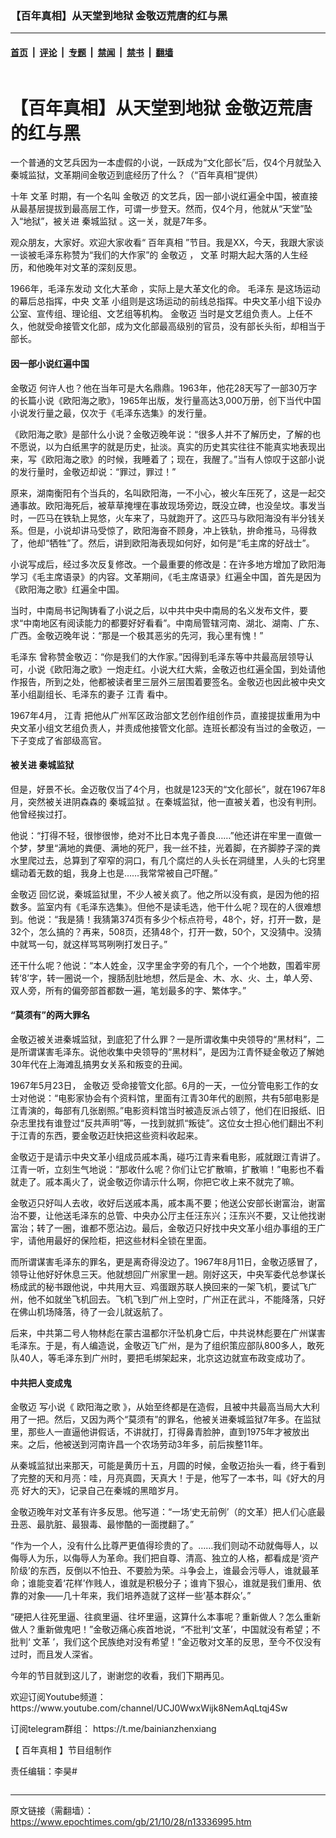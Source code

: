 ### 【百年真相】从天堂到地狱 金敬迈荒唐的红与黑

---

#### [首页](../../../..?n13336995) &nbsp;|&nbsp; [评论](../../../../../epoch-comment?n13336995) &nbsp;|&nbsp; [专题](../../../../../epoch-special?n13336995) &nbsp;|&nbsp; [禁闻](../../../../../epoch-news?n13336995) &nbsp;|&nbsp; [禁书](../../../../../books?n13336995) &nbsp;|&nbsp; [翻墙](https://github.com/gfw-breaker/nogfw/blob/master/README.md?n13336995)


<div class="column" id="artbody" itemprop="articleBody">
 <div class="whitebg">
  <div class="column">
   <div class="arttop mbottom20">
    <h1 class="title">
     【百年真相】从天堂到地狱 金敬迈荒唐的红与黑
    </h1>
    <span class="pad5">
     <ok href="https://i.epochtimes.com/assets/uploads/2021/10/id13337023-1200x800-600x400.jpg" target="_blank">
      <img alt="" class="aligncenter wp-post-image" src="https://i.epochtimes.com/assets/uploads/2021/10/id13337023-1200x800-600x400.jpg"/>
     </ok>
     <div class="imgtxt caption">
      一个普通的文艺兵因为一本虚假的小说，一跃成为“文化部长”后，仅4个月就坠入秦城监狱，文革期间金敬迈到底经历了什么？（“百年真相”提供）
     </div>
    </span>
   </div>
  </div>
  <!-- article content begin -->
  <p>
   十年
   <ok href="https://www.youtube.com/channel/UCJ0WwxWijk8NemAqLtqj4Sw" rel="noopener noreferrer" target="_blank">
    文革
   </ok>
   时期，有一个名叫
   <ok href="https://www.youtube.com/channel/UCJ0WwxWijk8NemAqLtqj4Sw" rel="noopener noreferrer" target="_blank">
    金敬迈
   </ok>
   的文艺兵，因一部小说红遍全中国，被直接从最基层提拔到最高层工作，可谓一步登天。然而，仅4个月，他就从“天堂”坠入“地狱”，被关进
   <ok href="https://www.epochtimes.com/gb/tag/%E7%A7%A6%E5%9F%8E%E7%9B%91%E7%8B%B1.html">
    秦城监狱
   </ok>
   。这一关，就是7年多。
  </p>
  <p>
   观众朋友，大家好。欢迎大家收看“
   <ok href="https://www.youtube.com/channel/UCJ0WwxWijk8NemAqLtqj4Sw" rel="noopener noreferrer" target="_blank">
    百年真相
   </ok>
   ”节目。我是XX，今天，我跟大家谈一谈被毛泽东称赞为“我们的大作家”的
   <ok href="https://www.epochtimes.com/gb/tag/%E9%87%91%E6%95%AC%E8%BF%88.html">
    金敬迈
   </ok>
   ，
   <ok href="https://www.epochtimes.com/gb/tag/%E6%96%87%E9%9D%A9.html">
    文革
   </ok>
   时期大起大落的人生经历，和他晚年对文革的深刻反思。
  </p>
  <p>
   1966年，毛泽东发动
   <ok href="https://www.youtube.com/channel/UCJ0WwxWijk8NemAqLtqj4Sw" rel="noopener noreferrer" target="_blank">
    文化大革命
   </ok>
   ，实际上是大革文化的命。
   <ok href="https://www.youtube.com/channel/UCJ0WwxWijk8NemAqLtqj4Sw" rel="noopener noreferrer" target="_blank">
    毛泽东
   </ok>
   是这场运动的幕后总指挥，中央
   <ok href="https://www.epochtimes.com/gb/tag/%E6%96%87%E9%9D%A9.html">
    文革
   </ok>
   小组则是这场运动的前线总指挥。中央文革小组下设办公室、宣传组、理论组、文艺组等机构。
   <ok href="https://www.epochtimes.com/gb/tag/%E9%87%91%E6%95%AC%E8%BF%88.html">
    金敬迈
   </ok>
   当时是文艺组负责人。上任不久，他就受命接管文化部，成为文化部最高级别的官员，没有部长头衔，却相当于部长。
  </p>
  <p>
   <center>
    <center>
    </center>
   </center>
  </p>
  <h4>
   因一部小说红遍中国
  </h4>
  <p>
   <ok href="https://www.youtube.com/channel/UCJ0WwxWijk8NemAqLtqj4Sw" rel="noopener noreferrer" target="_blank">
    金敬迈
   </ok>
   何许人也？他在当年可是大名鼎鼎。1963年，他花28天写了一部30万字的长篇小说《欧阳海之歌》，1965年出版，发行量高达3,000万册，创下当代中国小说发行量之最，仅次于《毛泽东选集》的发行量。
  </p>
  <p>
   《欧阳海之歌》是部什么小说？金敬迈晚年说：“很多人并不了解历史，了解的也不愿说，以为白纸黑字的就是历史，扯淡。真实的历史其实往往不能真实地表现出来，写《欧阳海之歌》的时候，我睡着了；现在，我醒了。”当有人惊叹于这部小说的发行量时，金敬迈却说：“罪过，罪过！”
  </p>
  <p>
   原来，湖南衡阳有个当兵的，名叫欧阳海，一不小心，被火车压死了，这是一起交通事故。欧阳海死后，被草草掩埋在事故现场旁边，既没立碑，也没垒坟。事发当时，一匹马在铁轨上晃悠，火车来了，马就跑开了。这匹马与欧阳海没有半分钱关系。但是，小说却讲马受惊了，欧阳海奋不顾身，冲上铁轨，拚命推马，马得救了，他却“牺牲”了。然后，讲到欧阳海表现如何好，如何是“毛主席的好战士”。
  </p>
  <p>
   小说写成后，经过多次反复修改。一个最重要的修改是：在许多地方增加了欧阳海学习《毛主席语录》的内容。文革期间，《毛主席语录》红遍全中国，首先是因为《欧阳海之歌》红遍全中国。
  </p>
  <p>
   当时，中南局书记陶铸看了小说之后，以中共中央中南局的名义发布文件，要求“中南地区有阅读能力的都要好好看看”。中南局管辖河南、湖北、湖南、广东、广西。金敬迈晚年说：“那是一个极其恶劣的先河，我心里有愧！”
  </p>
  <p>
   <ok href="https://www.youtube.com/channel/UCJ0WwxWijk8NemAqLtqj4Sw" rel="noopener noreferrer" target="_blank">
    毛泽东
   </ok>
   曾称赞金敬迈：“你是我们的大作家。”因得到毛泽东等中共最高层领导认可，小说《欧阳海之歌》一炮走红。小说大红大紫，金敬迈也红遍全国，到处请他作报告，所到之处，他都被读者里三层外三层围着要签名。金敬迈也因此被中央文革小组副组长、毛泽东的妻子
   <ok href="https://www.epochtimes.com/gb/tag/%E6%B1%9F%E9%9D%92.html">
    江青
   </ok>
   看中。
  </p>
  <p>
   1967年4月，
   <ok href="https://www.epochtimes.com/gb/tag/%E6%B1%9F%E9%9D%92.html">
    江青
   </ok>
   把他从广州军区政治部文艺创作组创作员，直接提拔重用为中央文革小组文艺组负责人，并责成他接管文化部。连班长都没有当过的金敬迈，一下子变成了省部级高官。
  </p>
  <h4>
   被关进
   <ok href="https://www.youtube.com/channel/UCJ0WwxWijk8NemAqLtqj4Sw" rel="noopener noreferrer" target="_blank">
    秦城监狱
   </ok>
  </h4>
  <p>
   但是，好景不长。金迈敬仅当了4个月，也就是123天的“文化部长”，就在1967年8月，突然被关进阴森森的
   <ok href="https://www.epochtimes.com/gb/tag/%E7%A7%A6%E5%9F%8E%E7%9B%91%E7%8B%B1.html">
    秦城监狱
   </ok>
   。在秦城监狱，他一直被关着，也没有判刑。他曾经挨过打。
  </p>
  <p>
   他说：“打得不轻，很惨很惨，绝对不比日本鬼子善良……”他还讲在牢里一直做一个梦，梦里“满地的粪便、满地的死尸，我一丝不挂，光着脚，在齐脚脖子深的粪水里爬过去，总算到了窄窄的洞口，有几个腐烂的人头长在洞缝里，人头的七窍里蠕动着无数的蛆，我身上也是……我常常被自己吓醒。”
  </p>
  <p>
   <ok href="https://www.youtube.com/channel/UCJ0WwxWijk8NemAqLtqj4Sw" rel="noopener noreferrer" target="_blank">
    金敬迈
   </ok>
   回忆说，秦城监狱里，不少人被关疯了。他之所以没有疯，是因为他的招数多。监室内有《毛泽东选集》。但他不是读毛选，他干什么呢？现在的人很难想到。他说：“我是猜！我猜第374页有多少个标点符号，48个，好，打开一数，是32个，怎么搞的？再来，508页，还猜48个，打开一数，50个，又没猜中。没猜中就骂一句，就这样骂骂咧咧打发日子。”
  </p>
  <p>
   还干什么呢？他说：“本人姓金，汉字里金字旁的有几个，一个个地数，围着牢房转‘8’字，转一圈说一个，搜肠刮肚地想，然后是金、木、水、火、土，单人旁、双人旁，所有的偏旁部首都数一遍，笔划最多的字、繁体字。”
  </p>
  <h4>
   “莫须有”的两大罪名
  </h4>
  <p>
   金敬迈被关进秦城监狱，到底犯了什么罪？一是所谓收集中央领导的“黑材料”，二是所谓谋害毛泽东。说他收集中央领导的“黑材料”，是因为江青怀疑金敬迈了解她30年代在上海滩乱搞男女关系和叛变的丑闻。
  </p>
  <p>
   1967年5月23日，
   <ok href="https://www.youtube.com/channel/UCJ0WwxWijk8NemAqLtqj4Sw" rel="noopener noreferrer" target="_blank">
    金敬迈
   </ok>
   受命接管文化部。6月的一天，一位分管电影工作的女士对他说：“电影家协会有个资料馆，里面有江青30年代的剧照，共有5部电影是江青演的，每部有几张剧照。”电影资料馆当时被造反派占领了，他们在旧报纸、旧杂志里找有谁登过“反共声明”等，一找到就抓“叛徒”。这位女士担心他们翻出不利于江青的东西，要金敬迈赶快把这些资料收起来。
  </p>
  <p>
   金敬迈于是请示中央文革小组成员戚本禹，碰巧江青来看电影，戚就跟江青讲了。江青一听，立刻生气地说：“那收什么呢？你们让它扩散嘛，扩散嘛！”电影也不看就走了。戚本禹火了，说金敬迈你请示什么啊，你把它收上来不就完了嘛。
  </p>
  <p>
   金敬迈只好叫人去收，收好后送戚本禹，戚本禹不要；他送公安部长谢富治，谢富治不要，让他送毛泽东的总管、中央办公厅主任汪东兴；汪东兴不要，又让他找谢富治；转了一圈，谁都不愿沾边。最后，金敬迈只好找中央文革小组办事组的王广宇，请他用最好的保险柜，把这些材料全锁在里面。
  </p>
  <p>
   而所谓谋害毛泽东的罪名，更是离奇得没边了。1967年8月11日，金敬迈感冒了，领导让他好好休息三天。他就想回广州家里一趟。刚好这天，中央军委代总参谋长杨成武的秘书跟他说，中共用大豆、鸡蛋跟苏联人换回来的一架飞机，要试飞广州，他不如就坐飞机回去。飞机飞到广州上空时，广州正在武斗，不能降落，只好在佛山机场降落，待了一会儿就返航了。
  </p>
  <p>
   后来，中共第二号人物林彪在蒙古温都尔汗坠机身亡后，中共说林彪要在广州谋害毛泽东。于是，有人编造说，金敬迈飞广州，是为了组织策应部队800多人，敢死队40人，等毛泽东到广州时，要把毛绑架起来，北京这边就宣布政变成功了。
  </p>
  <h4>
   中共把人变成鬼
  </h4>
  <p>
   <ok href="https://www.youtube.com/channel/UCJ0WwxWijk8NemAqLtqj4Sw" rel="noopener noreferrer" target="_blank">
    金敬迈
   </ok>
   写小说《
   <ok href="https://www.youtube.com/channel/UCJ0WwxWijk8NemAqLtqj4Sw" rel="noopener noreferrer" target="_blank">
    欧阳海之歌
   </ok>
   》，从始至终都是在造假，且被中共最高当局大大利用了一把。然后，又因为两个“莫须有”的罪名，他被关进秦城监狱7年多。在监狱里，那些人一直逼他讲假话，不讲就打，打得鼻青脸肿，直到1975年才被放出来。之后，他被送到河南许昌一个农场劳动3年多，前后挨整11年。
  </p>
  <p>
   从秦城监狱出来那天，可能是黄历十五，月圆的时候，金敬迈抬头一看，终于看到了完整的天和月亮：哇，月亮真圆，天真大！于是，他写了一本书，叫《好大的月亮 好大的天》，记录自己在秦城的黑暗岁月。
  </p>
  <p>
   金敬迈晚年对文革有许多反思。他写道：“一场‘史无前例’（的文革）把人们心底最丑恶、最肮脏、最狠毒、最惨酷的一面搅翻了。”
  </p>
  <p>
   “作为一个人，没有什么比尊严更值得珍贵的了。……我们则动不动就侮辱人，以侮辱人为乐，以侮辱人为革命。我们把自尊、清高、独立的人格，都看成是‘资产阶级’的东西，反倒以不怕丑、不要脸为荣。斗争会上，谁最会污辱人，谁就最革命；谁能变着‘花样’作贱人，谁就是积极分子；谁肯下狠心，谁就是我们重用、依靠的对象——几十年来，我们培养造就了这样一些‘基本群众’。”
  </p>
  <p>
   “硬把人往死里逼、往疯里逼、往坏里逼，这算什么本事呢？重新做人？怎么重新做人？重新做鬼吧！”金敬迈痛心疾首地说，“不批判‘文革’，中国就没有希望；不批判‘
   <ok href="https://www.youtube.com/channel/UCJ0WwxWijk8NemAqLtqj4Sw" rel="noopener noreferrer" target="_blank">
    文革
   </ok>
   ’，我们这个民族绝对没有希望！”金迈敬对文革的反思，至今不仅没有过时，而且发人深省。
  </p>
  <p>
   今年的节目就到这儿了，谢谢您的收看，我们下期再见。
  </p>
  <p>
   欢迎订阅Youtube频道：
   <ok href="https://www.youtube.com/channel/UCJ0WwxWijk8NemAqLtqj4Sw">
    https://www.youtube.com/channel/UCJ0WwxWijk8NemAqLtqj4Sw
   </ok>
  </p>
  <p>
   订阅telegram群组：
   <ok href="https://t.me/bainianzhenxiang">
    https://t.me/bainianzhenxiang
   </ok>
  </p>
  <p>
   【
   <ok href="https://www.youtube.com/channel/UCJ0WwxWijk8NemAqLtqj4Sw" rel="noopener noreferrer" target="_blank">
    百年真相
   </ok>
   】节目组制作
  </p>
  <p>
   责任编辑：李昊#
  </p>
  <!-- article content end -->
 </div>
</div>


---

原文链接（需翻墙）：https://www.epochtimes.com/gb/21/10/28/n13336995.htm